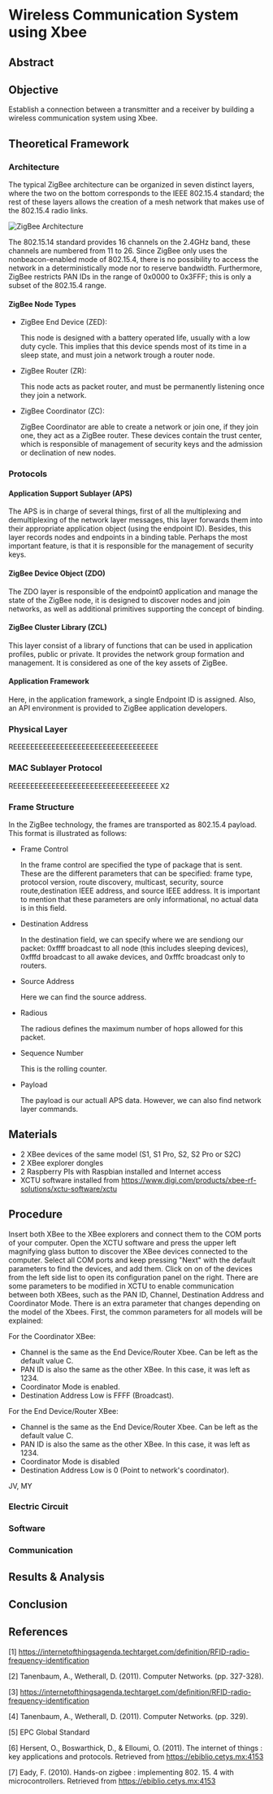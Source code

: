 # Wireless Communication System using Xbee
## Abstract

## Objective
Establish a connection between a transmitter and a receiver by building a wireless communication system using Xbee.

## Theoretical Framework

### Architecture
The typical ZigBee architecture can be organized in seven distinct layers, where the two on the bottom corresponds to the IEEE 802.15.4 standard; the rest of these layers allows the creation of a mesh network that makes use of the 802.15.4 radio links.

![ZigBee Architecture](ZigBee_Architecture.png)

The 802.15.14 standard provides 16 channels on the 2.4GHz band, these channels are numbered from 11 to 26. Since ZigBee only uses the nonbeacon-enabled mode of 802.15.4, there is no possibility to access the network in a deterministically mode nor to reserve bandwidth. Furthermore, ZigBee restricts PAN IDs in the range of 0x0000 to 0x3FFF; this is only a subset of the 802.15.4 range.

#### ZigBee Node Types

- ZigBee End Device (ZED):

  This node is designed with a battery operated life, usually with a low duty cycle. This implies that this device spends most of its time in a sleep state, and must join a network trough a router node.  

- ZigBee Router (ZR):

  This node acts as packet router, and must be permanently listening once they join a network.

- ZigBee Coordinator (ZC):

  ZigBee Coordinator are able to create a network or join one, if they join one, they act as a ZigBee router. These devices contain the trust center, which is responsible of management of security keys and the admission or declination of new nodes.

### Protocols
#### Application Support Sublayer (APS) 
The APS is in charge of several things, first of all the multiplexing and demultiplexing of the network layer messages, this layer forwards them into their appropriate application object (using the endpoint ID). Besides, this layer records nodes and endpoints in a binding table. Perhaps the most important feature, is that it is responsible for the management of security keys.

#### ZigBee Device Object (ZDO)
The ZDO layer is responsible of the endpoint0 application and manage the state of the ZigBee node, it is designed to discover nodes and join networks, as well as additional primitives supporting the concept of binding.

#### ZigBee Cluster Library (ZCL)
This layer consist of a library of functions that can be used in application profiles, public or private. It provides the network group formation and management. It is considered as one of the key assets of ZigBee.

#### Application Framework
Here, in the application framework, a single Endpoint ID is assigned. Also, an API environment is provided to ZigBee application developers.

### Physical Layer
REEEEEEEEEEEEEEEEEEEEEEEEEEEEEEEEEE

### MAC Sublayer Protocol
REEEEEEEEEEEEEEEEEEEEEEEEEEEEEEEEEE X2

### Frame Structure
In the ZigBee technology, the frames are transported as 802.15.4 payload. This format is illustrated as follows:
- Frame Control

  In the frame control are specified the type of package that is sent. These are the different parameters that can be specified: frame type, protocol version, route discovery, multicast, security, source route,destination IEEE address, and source IEEE address. It is important to mention that these parameters are only informational, no actual data is in this field.

- Destination Address

  In the destination field, we can specify where we are sendiong our packet: 0xffff broadcast to all node (this includes sleeping devices), 0xfffd broadcast to all awake devices, and 0xfffc broadcast only to routers.

- Source Address

  Here we can find the source address.

- Radious

  The radious defines the maximum number of hops allowed for this packet.

- Sequence Number

  This is the rolling counter.

- Payload

  The payload is our actuall APS data. However, we can also find network layer commands.

## Materials
* 2 XBee devices of the same model (S1, S1 Pro, S2, S2 Pro or S2C)
* 2 XBee explorer dongles
* 2 Raspberry PIs with Raspbian installed and Internet access
* XCTU software installed from https://www.digi.com/products/xbee-rf-solutions/xctu-software/xctu

## Procedure
Insert both XBee to the XBee explorers and connect them to the COM ports of your computer. Open the XCTU software and press the upper left magnifying glass button to discover the XBee devices connected to the computer. Select all COM ports and keep pressing "Next" with the default parameters to find the devices, and add them. Click on on of the devices from the left side list to open its configuration panel on the right. There are some parameters to be modified in XCTU to enable communication between both XBees, such as the PAN ID, Channel, Destination Address and Coordinator Mode. There is an extra parameter that changes depending on the model of the Xbees. First, the common parameters for all models will be explained:

For the Coordinator XBee:
* Channel is the same as the End Device/Router Xbee. Can be left as the default value C.
* PAN ID is also the same as the other XBee. In this case, it was left as 1234.
* Coordinator Mode is enabled.
* Destination Address Low is FFFF (Broadcast).

For the End Device/Router XBee:
* Channel is the same as the End Device/Router Xbee. Can be left as the default value C.
* PAN ID is also the same as the other XBee. In this case, it was left as 1234.
* Coordinator Mode is disabled
* Destination Address Low is 0 (Point to network's coordinator).

JV, MY


### Electric Circuit
### Software
### Communication

## Results & Analysis
## Conclusion
## References
[1] https://internetofthingsagenda.techtarget.com/definition/RFID-radio-frequency-identification

[2] Tanenbaum, A., Wetherall, D. (2011). Computer Networks. (pp. 327-328). 

[3] https://internetofthingsagenda.techtarget.com/definition/RFID-radio-frequency-identification

[4] Tanenbaum, A., Wetherall, D. (2011). Computer Networks. (pp. 329).

[5] EPC Global Standard

[6] Hersent, O., Boswarthick, D., & Elloumi, O. (2011). The internet of things : key applications and protocols. Retrieved from https://ebiblio.cetys.mx:4153

[7] Eady, F. (2010). Hands-on zigbee : implementing 802. 15. 4 with microcontrollers. Retrieved from https://ebiblio.cetys.mx:4153
